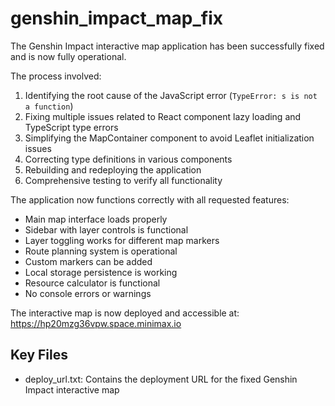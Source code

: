 # genshin_impact_map_fix

The Genshin Impact interactive map application has been successfully fixed and is now fully operational. 

The process involved:
1. Identifying the root cause of the JavaScript error (`TypeError: s is not a function`)
2. Fixing multiple issues related to React component lazy loading and TypeScript type errors
3. Simplifying the MapContainer component to avoid Leaflet initialization issues
4. Correcting type definitions in various components
5. Rebuilding and redeploying the application
6. Comprehensive testing to verify all functionality

The application now functions correctly with all requested features:
- Main map interface loads properly
- Sidebar with layer controls is functional
- Layer toggling works for different map markers
- Route planning system is operational
- Custom markers can be added
- Local storage persistence is working
- Resource calculator is functional
- No console errors or warnings

The interactive map is now deployed and accessible at: https://hp20mzg36vpw.space.minimax.io

## Key Files

- deploy_url.txt: Contains the deployment URL for the fixed Genshin Impact interactive map
